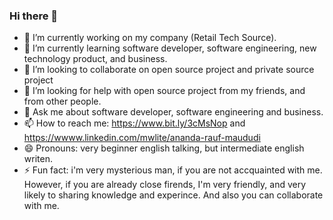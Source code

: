 ### Hi there 👋

<!--
**AnandaRauf/AnandaRauf** is a ✨ _special_ ✨ repository because its `README.md` (this file) appears on your GitHub profile.

Here are some ideas to get you started:
-->
- 🔭 I’m currently working on my company (Retail Tech Source).
- 🌱 I’m currently learning software developer, software engineering, new technology product, and business.
- 👯 I’m looking to collaborate on open source project and private source project 
- 🤔 I’m looking for help with open source project from my friends, and from other people.
- 💬 Ask me about software developer, software engineering and business.
- 📫 How to reach me: https://www.bit.ly/3cMsNop and https://wwww.linkedin.com/mwlite/ananda-rauf-maududi
- 😄 Pronouns: very beginner english talking, but intermediate english writen.
- ⚡ Fun fact: i'm very mysterious man, if you are not accquainted with me. However, if you are already close firends, I'm very friendly, and very likely to sharing knowledge and experince. And also you can collaborate with me.
